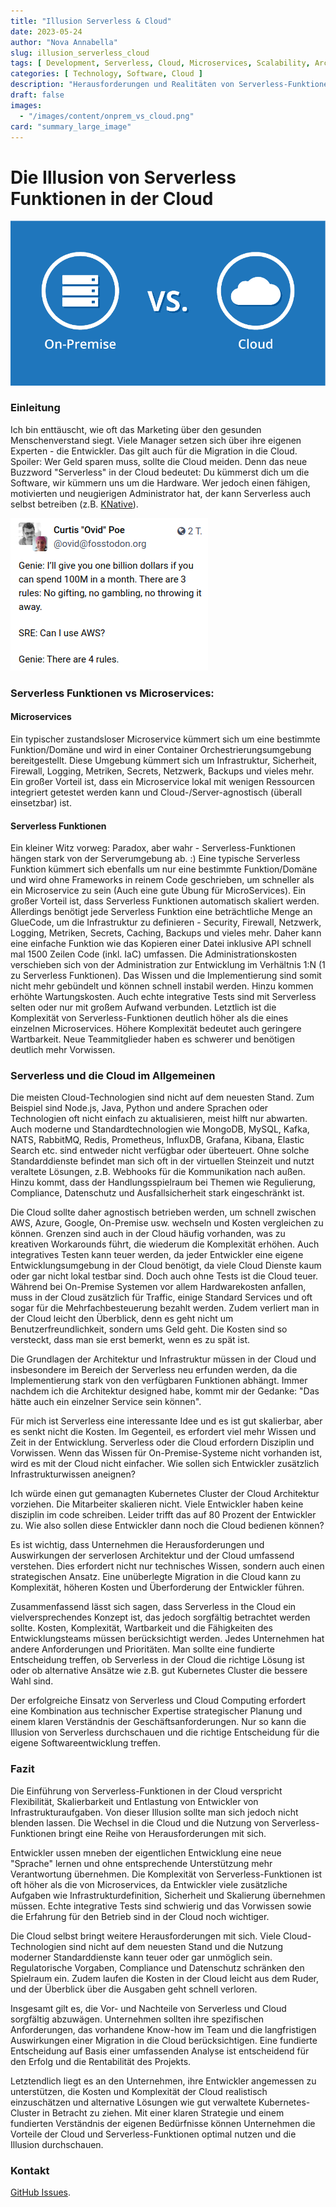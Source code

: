 ```yaml
---
title: "Illusion Serverless & Cloud"
date: 2023-05-24
author: "Nova Annabella"
slug: illusion_serverless_cloud
tags: [ Development, Serverless, Cloud, Microservices, Scalability, Architecture, Infrastructure ]
categories: [ Technology, Software, Cloud ]
description: "Herausforderungen und Realitäten von Serverless-Funktionen in der Cloud. Wertvolle Einblicke für Unternehmen, die eine Migration zur Cloud in Erwägung ziehen"
draft: false
images:
  - "/images/content/onprem_vs_cloud.png"
card: "summary_large_image"
---
```



# Die Illusion von Serverless Funktionen in der Cloud

![aws_costs_twitter_1](/images/content/onprem_vs_cloud.png)

### Einleitung

Ich bin enttäuscht, wie oft das Marketing über den gesunden Menschenverstand siegt. Viele Manager setzen sich
über ihre eigenen Experten - die Entwickler. Das gilt auch für die Migration in die Cloud. Spoiler: Wer Geld sparen
muss, sollte die Cloud meiden. Denn das neue Buzzword "Serverless" in der Cloud bedeutet: Du kümmerst dich um die
Software, wir kümmern uns um die Hardware. Wer jedoch einen fähigen, motivierten und neugierigen Administrator hat, der
kann Serverless auch selbst betreiben (z.B. [KNative](https://knative.dev)).

![aws_costs_twitter_1](/images/content/aws_costs_twitter_1.png)

### Serverless Funktionen vs Microservices:

#### Microservices

Ein typischer zustandsloser Microservice kümmert sich um eine bestimmte Funktion/Domäne und wird in einer
Container Orchestrierungsumgebung bereitgestellt. Diese Umgebung kümmert sich um Infrastruktur, Sicherheit, Firewall,
Logging, Metriken, Secrets, Netzwerk, Backups und vieles mehr. Ein großer Vorteil ist, dass ein Microservice lokal mit
wenigen
Ressourcen integriert getestet werden kann und Cloud-/Server-agnostisch (überall einsetzbar) ist.

#### Serverless Funktionen

Ein kleiner Witz vorweg: Paradox, aber wahr - Serverless-Funktionen hängen stark von der Serverumgebung ab. :)
Eine typische Serverless Funktion kümmert sich ebenfalls um nur eine bestimmte Funktion/Domäne und wird ohne Frameworks in
reinem Code geschrieben, um schneller als ein Microservice zu sein (Auch eine gute Übung für MicroServices). Ein großer
Vorteil ist, dass Serverless Funktionen automatisch skaliert werden. Allerdings benötigt jede Serverless Funktion eine
beträchtliche Menge an GlueCode, um die Infrastruktur zu definieren - Security, Firewall, Netzwerk, Logging, Metriken,
Secrets, Caching, Backups und vieles mehr.
Daher kann eine einfache Funktion wie das Kopieren einer Datei inklusive API schnell mal 1500 Zeilen Code (inkl. IaC)
umfassen.
Die Administrationskosten verschieben sich von der Administration zur Entwicklung im Verhältnis 1:N (1 zu Serverless
Funktionen). Das Wissen und die Implementierung sind somit nicht mehr
gebündelt und können schnell instabil werden. Hinzu kommen erhöhte Wartungskosten.
Auch echte integrative Tests sind mit Serverless selten oder nur mit großem Aufwand verbunden.
Letztlich ist die Komplexität von Serverless-Funktionen deutlich höher als die eines einzelnen Microservices.
Höhere Komplexität bedeutet auch geringere Wartbarkeit. Neue Teammitglieder haben es schwerer und benötigen deutlich
mehr Vorwissen.

### Serverless und die Cloud im Allgemeinen

Die meisten Cloud-Technologien sind nicht auf dem neuesten Stand. Zum Beispiel sind Node.js, Java, Python und andere
Sprachen oder Technologien oft nicht einfach zu aktualisieren, meist hilft nur abwarten.
Auch moderne und Standardtechnologien wie MongoDB, MySQL, Kafka, NATS, RabbitMQ, Redis, Prometheus, InfluxDB, Grafana,
Kibana, Elastic Search etc. sind entweder nicht verfügbar oder überteuert.
Ohne solche Standarddienste befindet man sich oft in der virtuellen Steinzeit und nutzt veraltete Lösungen, z.B.
Webhooks für die Kommunikation nach außen. Hinzu kommt, dass der Handlungsspielraum bei Themen wie Regulierung,
Compliance, Datenschutz und Ausfallsicherheit stark eingeschränkt ist.

Die Cloud sollte daher agnostisch betrieben werden, um schnell zwischen AWS, Azure, Google, On-Premise usw. wechseln und
Kosten vergleichen zu können.
Grenzen sind auch in der Cloud häufig vorhanden, was zu kreativen Workarounds führt, die wiederum die Komplexität
erhöhen. Auch integratives Testen kann teuer werden, da jeder Entwickler eine eigene Entwicklungsumgebung in der Cloud
benötigt, da viele Cloud Dienste kaum oder gar nicht lokal testbar sind.
Doch auch ohne Tests ist die Cloud teuer. Während bei On-Premise Systemen vor allem
Hardwarekosten anfallen, muss in der Cloud zusätzlich für Traffic, einige Standard Services und oft sogar für die
Mehrfachbesteuerung bezahlt werden. Zudem verliert man in der Cloud leicht den Überblick, denn es geht nicht um
Benutzerfreundlichkeit, sondern ums Geld geht. Die Kosten sind so versteckt, dass man sie erst bemerkt, wenn es zu spät
ist.

Die Grundlagen der Architektur und Infrastruktur müssen in der Cloud und insbesondere im Bereich der Serverless
neu erfunden werden, da die Implementierung stark von den verfügbaren Funktionen abhängt.
Immer nachdem ich die Architektur designed habe, kommt mir der Gedanke: "Das hätte auch ein einzelner Service sein
können".

Für mich ist Serverless eine interessante Idee und es ist gut skalierbar, aber es senkt nicht die Kosten. Im
Gegenteil, es erfordert viel mehr Wissen und Zeit in der Entwicklung. Serverless oder die Cloud erfordern Disziplin und
Vorwissen.
Wenn das Wissen für On-Premise-Systeme nicht vorhanden ist, wird es mit der Cloud nicht einfacher.
Wie sollen sich Entwickler zusätzlich Infrastrukturwissen aneignen?

Ich würde einen gut gemanagten Kubernetes Cluster der Cloud Architektur vorziehen.
Die Mitarbeiter skalieren nicht. Viele Entwickler haben keine disziplin im code schreiben.
Leider trifft das auf 80 Prozent der Entwickler zu. Wie also sollen diese Entwickler dann noch die Cloud bedienen
können?

Es ist wichtig, dass Unternehmen die Herausforderungen und Auswirkungen der serverlosen Architektur und der Cloud
umfassend verstehen. Dies erfordert nicht nur technisches Wissen, sondern auch einen strategischen Ansatz. Eine
unüberlegte Migration in die Cloud kann zu Komplexität, höheren Kosten und Überforderung der Entwickler führen.

Zusammenfassend lässt sich sagen, dass Serverless in the Cloud ein vielversprechendes Konzept ist, das jedoch sorgfältig
betrachtet werden sollte. Kosten, Komplexität, Wartbarkeit und die Fähigkeiten des Entwicklungsteams müssen
berücksichtigt werden.
Jedes Unternehmen hat andere Anforderungen und Prioritäten. Man sollte eine fundierte Entscheidung treffen, ob
Serverless in der Cloud die richtige Lösung ist oder ob alternative Ansätze wie
z.B. gut Kubernetes Cluster die bessere Wahl sind.

Der erfolgreiche Einsatz von Serverless und Cloud Computing erfordert eine Kombination aus technischer Expertise
strategischer Planung und einem klaren Verständnis der Geschäftsanforderungen. Nur so kann die Illusion von Serverless
durchschauen und die richtige Entscheidung für die eigene Softwareentwicklung treffen.

### Fazit

Die Einführung von Serverless-Funktionen in der Cloud verspricht Flexibilität, Skalierbarkeit und Entlastung von
Entwickler von Infrastrukturaufgaben. Von dieser Illusion sollte man sich jedoch nicht blenden lassen. Die
Wechsel in die Cloud und die Nutzung von Serverless-Funktionen bringt eine Reihe von Herausforderungen mit sich.

Entwickler ussen mneben der eigentlichen Entwicklung eine neue "Sprache" lernen und ohne entsprechende Unterstützung
mehr Verantwortung übernehmen.
Die Komplexität von Serverless-Funktionen ist oft höher als die von Microservices, da Entwickler viele zusätzliche
Aufgaben wie Infrastrukturdefinition, Sicherheit und Skalierung übernehmen müssen. Echte integrative Tests sind
schwierig und das Vorwissen sowie die Erfahrung für den Betrieb sind in der Cloud noch wichtiger.

Die Cloud selbst bringt weitere Herausforderungen mit sich. Viele Cloud-Technologien sind nicht auf dem neuesten Stand
und die Nutzung moderner Standarddienste kann teuer oder gar unmöglich sein. Regulatorische Vorgaben, Compliance und
Datenschutz schränken den Spielraum ein. Zudem laufen die Kosten in der Cloud leicht aus dem Ruder,
und der Überblick über die Ausgaben geht schnell verloren.

Insgesamt gilt es, die Vor- und Nachteile von Serverless und Cloud sorgfältig abzuwägen.
Unternehmen sollten ihre spezifischen Anforderungen, das vorhandene Know-how im Team und die langfristigen Auswirkungen
einer Migration in die Cloud berücksichtigen.
Eine fundierte Entscheidung auf Basis einer umfassenden Analyse ist entscheidend für den Erfolg und die Rentabilität
des Projekts.

Letztendlich liegt es an den Unternehmen, ihre Entwickler angemessen zu unterstützen, die Kosten und Komplexität der
Cloud realistisch einzuschätzen und alternative Lösungen wie gut verwaltete Kubernetes-Cluster in Betracht zu ziehen.
Mit einer klaren Strategie und einem fundierten Verständnis der eigenen Bedürfnisse können Unternehmen die Vorteile der
Cloud und Serverless-Funktionen optimal nutzen und die Illusion durchschauen.

### Kontakt

[GitHub Issues](https://github.com/NovaAnnabella/the_unspoken/issues/new/choose).
